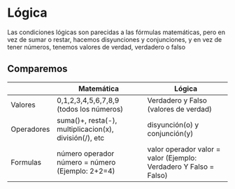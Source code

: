 # Lógica
Las condiciones lógicas son parecidas a las fórmulas matemáticas, pero en vez de sumar o restar, hacemos disyunciones y conjunciones, y en vez de tener números, tenemos valores de verdad, verdadero o falso

## Comparemos

|   |Matemática | Lógica|
|---|---|---|
|Valores| 0,1,2,3,4,5,6,7,8,9  (todos los números) | Verdadero y Falso (valores de verdad)|
|Operadores| suma()+, resta(-), multiplicacion(x), división(/), etc | disyunción(o) y conjunción(y)|
|Formulas|  número operador número = número (Ejemplo: 2+2=4) | valor    operador    valor     =    valor (Ejemplo: Verdadero Y Falso = Falso)|

